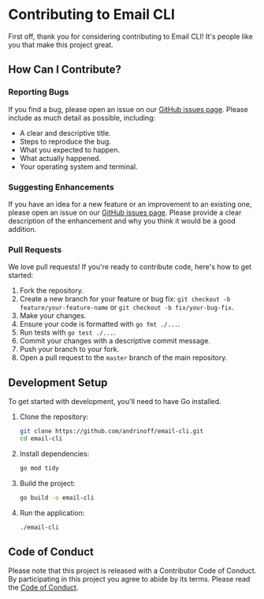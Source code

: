 # Contributing to Email CLI

First off, thank you for considering contributing to Email CLI! It's people like you that make this project great.

## How Can I Contribute?

### Reporting Bugs

If you find a bug, please open an issue on our [GitHub issues page](https://github.com/andrinoff/email-cli/issues). Please include as much detail as possible, including:

- A clear and descriptive title.
- Steps to reproduce the bug.
- What you expected to happen.
- What actually happened.
- Your operating system and terminal.

### Suggesting Enhancements

If you have an idea for a new feature or an improvement to an existing one, please open an issue on our [GitHub issues page](https://github.com/andrinoff/email-cli/issues). Please provide a clear description of the enhancement and why you think it would be a good addition.

### Pull Requests

We love pull requests! If you're ready to contribute code, here's how to get started:

1.  Fork the repository.
2.  Create a new branch for your feature or bug fix: `git checkout -b feature/your-feature-name` or `git checkout -b fix/your-bug-fix`.
3.  Make your changes.
4.  Ensure your code is formatted with `go fmt ./...`.
5.  Run tests with `go test ./...`.
6.  Commit your changes with a descriptive commit message.
7.  Push your branch to your fork.
8.  Open a pull request to the `master` branch of the main repository.

## Development Setup

To get started with development, you'll need to have Go installed.

1.  Clone the repository:
    ```bash
    git clone https://github.com/andrinoff/email-cli.git
    cd email-cli
    ```
2.  Install dependencies:
    ```bash
    go mod tidy
    ```
3.  Build the project:
    ```bash
    go build -o email-cli
    ```
4.  Run the application:
    ```bash
    ./email-cli
    ```

## Code of Conduct

Please note that this project is released with a Contributor Code of Conduct. By participating in this project you agree to abide by its terms. Please read the [Code of Conduct](CODE_OF_CONDUCT.md).
